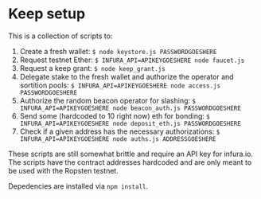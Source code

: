 # Keep setup

This is a collection of scripts to:

1. Create a fresh wallet: `$ node keystore.js PASSWORDGOESHERE`
2. Request testnet Ether: `$ INFURA_API=APIKEYGOESHERE node faucet.js`
3. Request a keep grant: `$ node keep_grant.js`
4. Delegate stake to the fresh wallet and authorize the operator and sortition pools: `$ INFURA_API=APIKEYGOESHERE node access.js PASSWORDGOESHERE`
5. Authorize the random beacon operator for slashing: `$ INFURA_API=APIKEYGOESHERE node beacon_auth.js PASSWORDGOESHERE`
6. Send some (hardcoded to 10 right now) eth for bonding: `$ INFURA_API=APIKEYGOESHERE node deposit_eth.js PASSWORDGOESHERE`
7. Check if a given address has the necessary authorizations: `$ INFURA_API=APIKEYGOESHERE node auths.js ADDRESSGOESHERE`

These scripts are still somewhat brittle and require an API key for infura.io.
The scripts have the contract addresses hardcoded and are only meant to be used
with the Ropsten testnet.

Depedencies are installed via `npm install`.
